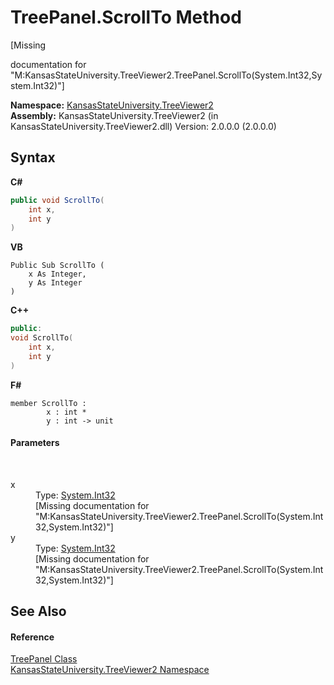 # TreePanel.ScrollTo Method 
 

\[Missing <summary> documentation for "M:KansasStateUniversity.TreeViewer2.TreePanel.ScrollTo(System.Int32,System.Int32)"\]

**Namespace:**&nbsp;<a href="4feb08d4-45a9-d5a7-f8c5-964962c586e5">KansasStateUniversity.TreeViewer2</a><br />**Assembly:**&nbsp;KansasStateUniversity.TreeViewer2 (in KansasStateUniversity.TreeViewer2.dll) Version: 2.0.0.0 (2.0.0.0)

## Syntax

**C#**<br />
``` C#
public void ScrollTo(
	int x,
	int y
)
```

**VB**<br />
``` VB
Public Sub ScrollTo ( 
	x As Integer,
	y As Integer
)
```

**C++**<br />
``` C++
public:
void ScrollTo(
	int x, 
	int y
)
```

**F#**<br />
``` F#
member ScrollTo : 
        x : int * 
        y : int -> unit 

```


#### Parameters
&nbsp;<dl><dt>x</dt><dd>Type: <a href="https://docs.microsoft.com/dotnet/api/system.int32" target="_blank" rel="noopener noreferrer">System.Int32</a><br />\[Missing <param name="x"/> documentation for "M:KansasStateUniversity.TreeViewer2.TreePanel.ScrollTo(System.Int32,System.Int32)"\]</dd><dt>y</dt><dd>Type: <a href="https://docs.microsoft.com/dotnet/api/system.int32" target="_blank" rel="noopener noreferrer">System.Int32</a><br />\[Missing <param name="y"/> documentation for "M:KansasStateUniversity.TreeViewer2.TreePanel.ScrollTo(System.Int32,System.Int32)"\]</dd></dl>

## See Also


#### Reference
<a href="bd639a4b-3c76-b534-871f-8c730bacebaa">TreePanel Class</a><br /><a href="4feb08d4-45a9-d5a7-f8c5-964962c586e5">KansasStateUniversity.TreeViewer2 Namespace</a><br />